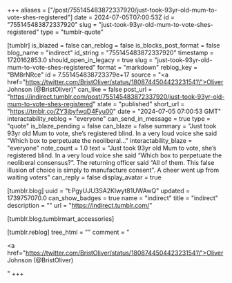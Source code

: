 +++
aliases = ["/post/755145483872337920/just-took-93yr-old-mum-to-vote-shes-registered"]
date = 2024-07-05T07:00:53Z
id = "755145483872337920"
slug = "just-took-93yr-old-mum-to-vote-shes-registered"
type = "tumblr-quote"

[tumblr]
is_blazed = false
can_reblog = false
is_blocks_post_format = false
blog_name = "indirect"
id_string = "755145483872337920"
timestamp = 1720162853.0
should_open_in_legacy = true
slug = "just-took-93yr-old-mum-to-vote-shes-registered"
format = "markdown"
reblog_key = "BM8rNRce"
id = 7.551454838723379e+17
source = "<a href=\"https://twitter.com/BristOliver/status/1808744504423231541\">Oliver Johnson (@BristOliver)</a>"
can_like = false
post_url = "https://indirect.tumblr.com/post/755145483872337920/just-took-93yr-old-mum-to-vote-shes-registered"
state = "published"
short_url = "https://tmblr.co/ZY3jbyfwqD4Fyu00"
date = "2024-07-05 07:00:53 GMT"
interactability_reblog = "everyone"
can_send_in_message = true
type = "quote"
is_blaze_pending = false
can_blaze = false
summary = "Just took 93yr old Mum to vote, she’s registered blind. In a very loud voice she said “Which box to perpetuate the neoliberal..."
interactability_blaze = "everyone"
note_count = 1.0
text = "Just took 93yr old Mum to vote, she&rsquo;s registered blind. In a very loud voice she said &ldquo;Which box to perpetuate the neoliberal consensus?&rdquo;. The returning officer said &ldquo;All of them. This false illusion of choice is simply to manufacture consent&rdquo;. A cheer went up from waiting voters"
can_reply = false
display_avatar = true

[tumblr.blog]
uuid = "t:PgyUJU3SA2Klwyt81UWAwQ"
updated = 1739757070.0
can_show_badges = true
name = "indirect"
title = "indirect"
description = ""
url = "https://indirect.tumblr.com/"

[tumblr.blog.tumblrmart_accessories]

[tumblr.reblog]
tree_html = ""
comment = "<p><a href=\"https://twitter.com/BristOliver/status/1808744504423231541\">Oliver Johnson (@BristOliver)</a></p>"
+++
